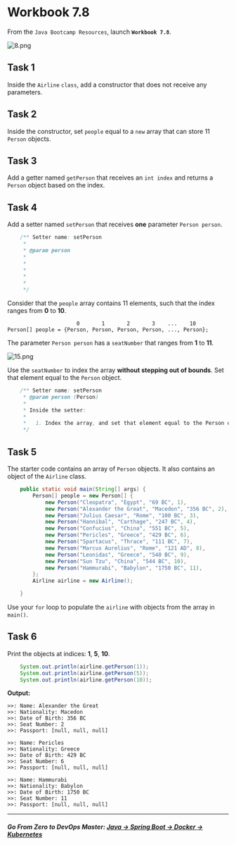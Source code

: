 # Workbook 7.8

From the `Java Bootcamp Resources`, launch **`Workbook 7.8`**.

![8.png](https://img-c.udemycdn.com/redactor/raw/article_lecture/2025-01-03_23-05-44-970de47502a554e7ed6f4b9b6e4a9642.png)

## Task 1
 Inside the `Airline`  `class`, add a constructor that does not receive any parameters.

## Task 2

Inside the constructor, set `people` equal to a `new` array that can store 11 `Person` objects.

## Task 3

Add a getter named `getPerson` that receives an `int index` and returns a `Person` object based on the index.

## Task 4 

Add a setter named `setPerson` that receives **one** parameter `Person person`.

```java
    /** Setter name: setPerson
     *
     * @param person
     *
     *
     *
     *
     * 
     */
```
Consider that the `people` array contains 11 elements, such that the index ranges from **0** to **10**.

```
                      0       1       2       3    ...    10
Person[] people = {Person, Person, Person, Person, ..., Person};
```

The parameter `Person person` has a `seatNumber` that ranges from **1** to **11**.

![15.png](https://img-c.udemycdn.com/redactor/raw/article_lecture/2025-01-03_23-05-44-5a9a9f5785c048507c0693dc12717aab.png)

Use the `seatNumber` to index the array **without stepping out of bounds**. Set that element equal to the `Person` object.

```java
    /** Setter name: setPerson
     * @param person (Person)
     * 
     * Inside the setter:
     * 
     *   1. Index the array, and set that element equal to the Person object. 
     */
```

## Task 5

The starter code contains an array of `Person` objects. It also contains an object of the `Airline` class.

```java
    public static void main(String[] args) {
        Person[] people = new Person[] { 
            new Person("Cleopatra", "Egypt", "69 BC", 1),
            new Person("Alexander the Great", "Macedon", "356 BC", 2),
            new Person("Julius Caesar", "Rome", "100 BC", 3),
            new Person("Hannibal", "Carthage", "247 BC", 4),
            new Person("Confucius", "China", "551 BC", 5),
            new Person("Pericles", "Greece", "429 BC", 6),
            new Person("Spartacus", "Thrace", "111 BC", 7),
            new Person("Marcus Aurelius", "Rome", "121 AD", 8),
            new Person("Leonidas", "Greece", "540 BC", 9),
            new Person("Sun Tzu", "China", "544 BC", 10),
            new Person("Hammurabi", "Babylon", "1750 BC", 11),
        };
        Airline airline = new Airline();

    }
```
Use your `for` loop to populate the `airline` with objects from the array in `main()`.

##  Task 6

Print the objects at indices: **1**, **5**, **10**.

```java
    System.out.println(airline.getPerson(1));
    System.out.println(airline.getPerson(5));
    System.out.println(airline.getPerson(10));
```

**Output:**
```
>>: Name: Alexander the Great
>>: Nationality: Macedon
>>: Date of Birth: 356 BC
>>: Seat Number: 2
>>: Passport: [null, null, null]

>>: Name: Pericles
>>: Nationality: Greece
>>: Date of Birth: 429 BC
>>: Seat Number: 6
>>: Passport: [null, null, null]

>>: Name: Hammurabi
>>: Nationality: Babylon
>>: Date of Birth: 1750 BC
>>: Seat Number: 11
>>: Passport: [null, null, null]
```

----------

##### **Go From Zero to DevOps Master**: *[Java → Spring Boot → Docker → Kubernetes](https://rslim087a.github.io/zero-devops-roadmap/)*